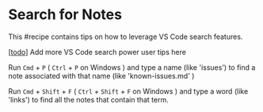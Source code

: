 # Search for Notes

This #recipe contains tips on how to leverage VS Code search features.

[[todo]] Add more VS Code search power user tips here

Run `Cmd` + `P` ( `Ctrl` +  `P` on Windows ) and type a name (like 'issues') to find a note associated with that name (like 'known-issues.md' )

Run `Cmd` + `Shift` + `F` ( `Ctrl` + `Shift` + `F` on Windows ) and type a word (like 'links') to find all the notes that contain that term.

[//begin]: # "Autogenerated link references for markdown compatibility"
[todo]: ../../dev/todo.md "Todo"
[//end]: # "Autogenerated link references"
